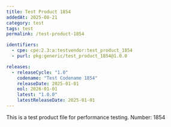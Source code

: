 ```yaml
---
title: Test Product 1854
addedAt: 2025-08-21
category: test
tags: test
permalink: /test-product-1854

identifiers:
  - cpe: cpe:2.3:a:testvendor:test_product_1854
  - purl: pkg:generic/test_product_1854@1.0.0

releases:
  - releaseCycle: "1.0"
    codename: "Test Codename 1854"
    releaseDate: 2025-01-01
    eol: 2026-01-01
    latest: "1.0.0"
    latestReleaseDate: 2025-01-01
---
```


This is a test product file for performance testing. Number: 1854
